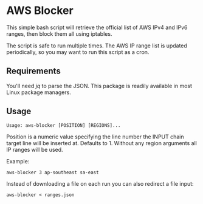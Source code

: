 # AWS Blocker

This simple bash script will retrieve the official list of AWS IPv4 and IPv6 ranges, then block them all using iptables.

The script is safe to run multiple times. The AWS IP range list is updated periodically, so you may want to run this script as a cron.

## Requirements

You'll need *jq* to parse the JSON. This package is readily available in most Linux package managers.

## Usage

```
Usage: aws-blocker [POSITION] [REGIONS]...
```

Position is a numeric value specifying the line number the INPUT chain target line will be inserted at. Defaults to 1.
Without any region arguments all IP ranges will be used.


Example:
```
aws-blocker 3 ap-southeast sa-east
```


Instead of downloading a file on each run you can also redirect a file input:

```
aws-blocker < ranges.json
```
